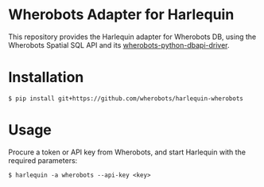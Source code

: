 # Wherobots Adapter for Harlequin

This repository provides the Harlequin adapter for Wherobots DB, using
the Wherobots Spatial SQL API and its
[wherobots-python-dbapi-driver](https://github.com/wherobots/wherobots-python-dbapi-driver).

# Installation

```
$ pip install git+https://github.com/wherobots/harlequin-wherobots
```

# Usage

Procure a token or API key from Wherobots, and start Harlequin with the
required parameters:

```
$ harlequin -a wherobots --api-key <key>
```
